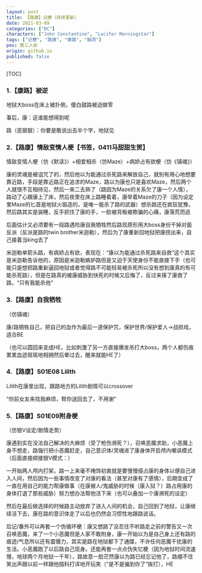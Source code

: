 ```yaml
---
layout: post
title: 【路康】记梗（持续更新）
date: 2021-03-09
categories: ["DC"]
characters: ["John Constantine", "Lucifer Morningstar"]
tags: ["记梗", "路康", "康路", "脑洞"]
pov: 第三人称
origin: github.io
published: false
---
```


[TOC]

### 1.【康路】被逆

地狱大boss在床上被扑倒，傻白甜路被迫做零

事后，康：这谁能想得到呢

路（恶狠狠）：你要是敢说出去半个字，地狱见

### 2.【路康】情敌变情人梗【书签，0411马甜甜生贺】

情敌变情人梗（仿《默读》）+相爱相杀（仿Maze）+病娇占有欲梗（仿《镇魂》）

康的灵魂是被诅咒了的，然后他以为能通过杀死路来解放自己，就别有用心地想要靠近路，手段是靠近路正在追求的Maze，路以为康也只是喜欢Maze，然后两个人就很不互相待见，然后一来二去熟了（路因为Maze的关系欠了康一个人情），路动了心跟康上了床，然后夜里在床上路睡着着，康举着Maze的刀子（因为设定里Maze的匕首是地狱火锻造的，是唯一能杀了路的武器）想杀路还在疯狂犹豫，然后路其实是装睡，反手抓住了康的手，一脸被背叛被欺骗的心痛，康落荒而逃

后面估计又必须要有一段路遇险康自我牺牲然后路现原形用大boss身份干掉对面反派（反派是路的twin brother米迦勒），然后为了康重新回地狱把康捞出来，自己接着当king去了

米迦勒单箭头路，有病娇占有欲，表现在：“康以为能通过杀死路来自救”这个其实是米迦勒告诉他的，原因是米迦勒嫉妒路但是又迫于天使身份不能直接下手（也可能只是想把路重新逼回地狱或者觉得路不可能轻易被杀死所以没有想到康真的有可能杀死路），但是在路真的被康威胁到快死的时候又后悔了，反过来揍了康救了路，“只有我能杀他”

### 3.【路康】自我牺牲

（仿镇魂）

康/路牺牲自己，把自己的血作为最后一道保护咒，保护世界/保护爱人→战损戏，适合BE

（也可以圆回来变成HE，比如刺激了另一方直接爆发吊打大boss，两个人都伤痕累累血迹斑斑地相拥然后晕过去，醒来就能HE了）

### 4.【路康】S01E08 Lilith

Lilith在康里出现，跟路地方的Lilith剧情可以crossover

“你前女友来找我麻烦，帮你送回去了，不用谢”

### 5.【路康】S01E09附身梗

（仿银V设定/剧情走势）

康遇到实在没法自己解决的大麻烦（受了枪伤濒死？），召唤恶魔求助，小恶魔上身不想走，路强行把小恶魔赶走，自己意识体/灵魂进了康身体开启颅内嘲讽模式（后面直接顺接银V模式：）

一开始两人颅内打架，路一上来毫不掩饰初衷就是要慢慢侵占康的身体以便自己进入人间，然后因为一些事情改变了对康的看法（甚至对康有了感情），后期变成了一直在用自己的能力帮康做事（在康被人/鬼威胁的时候（康入狱？）路占用康的身体打退了那些威胁）努力想办法帮他活下来（也可以叠加一个康濒死的设定）

然后在最后做选择的时候路主动放弃了进入人间的机会，自己回到了地狱，让康继续活下去，康在路的意识体走了以后也仍然会习惯性地跟路说话。

后记/番外可以再套一个伪循环梗：康又想路了没忍住不听路走之前的警告又一次召唤恶魔，来了一个小恶魔但是人家不敢附身，康一开始以为是自己身上还有路的痕迹/气息所以还有震慑力，其实是路在地狱都下了通牒，不许任何恶魔干扰康的生活。小恶魔跑了以后路自己现身。还能再套一点点伪失忆梗（因为地狱时间流速慢，地球两个月地狱一千年），路故意一脸茫然康以为路已经忘记他了，路绷不住笑出声跟以前一样跟他插科打诨地开玩笑（“是不是骗到你了”挨打），HE

